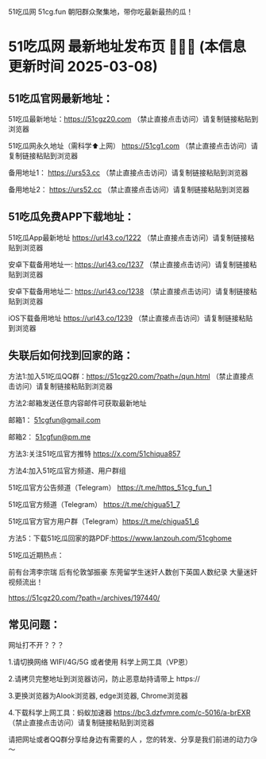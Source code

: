51吃瓜网 51cg.fun 朝阳群众聚集地，带你吃最新最热的瓜！

# 51吃瓜网 最新地址发布页 🍉🍉🍉 (本信息更新时间 2025-03-08)

51吃瓜官网最新地址：
-
51吃瓜最新地址：https://51cgz20.com  （禁止直接点击访问）请复制链接粘贴到浏览器

51吃瓜网永久地址（需科学⬆️上网）  https://51cg1.com （禁止直接点击访问）请复制链接粘贴到浏览器

备用地址1： https://urs53.cc （禁止直接点击访问）请复制链接粘贴到浏览器

备用地址2： https://urs52.cc （禁止直接点击访问）请复制链接粘贴到浏览器



51吃瓜免费APP下载地址：
-
51吃瓜App最新地址 https://url43.co/1222 （禁止直接点击访问）请复制链接粘贴到浏览器

安卓下载备用地址一: https://url43.co/1237 （禁止直接点击访问）请复制链接粘贴到浏览器

安卓下载备用地址二: https://url43.co/1238 （禁止直接点击访问）请复制链接粘贴到浏览器

iOS下载备用地址 https://url43.co/1239 （禁止直接点击访问）请复制链接粘贴到浏览器


失联后如何找到回家的路：
-
方法1:加入51吃瓜QQ群：https://51cgz20.com/?path=/qun.html （禁止直接点击访问）请复制链接粘贴到浏览器

方法2:邮箱发送任意内容邮件可获取最新地址

邮箱1： 51cgfun@gmail.com

邮箱2： 51cgfun@pm.me

方法3:关注51吃瓜官方推特 https://x.com/51chiqua857

方法4:加入51吃瓜官方频道、用户群组

51吃瓜官方公告频道（Telegram） https://t.me/https_51cg_fun_1

51吃瓜官方频道（Telegram） https://t.me/chigua51_7

51吃瓜官方官方用户群（Telegram）https://t.me/chigua51_6

方法5：下载51吃瓜回家的路PDF:https://www.lanzouh.com/51cghome

51吃瓜近期热点：

前有台湾李宗瑞 后有伦敦邹振豪 东莞留学生迷奸人数创下英国人数纪录 大量迷奸视频流出！

https://51cgz20.com/?path=/archives/197440/


常见问题：
-
网址打不开？？？

1.请切换网络 WIFI/4G/5G 或者使用 科学上网工具（VP恩）

2.请拷贝完整地址到浏览器访问，防止恶意劫持请带上 https://

3.更换浏览器为Alook浏览器, edge浏览器, Chrome浏览器

4.下载科学上网工具：蚂蚁加速器 https://bc3.dzfvmre.com/c-5016/a-brEXR （禁止直接点击访问）请复制链接粘贴到浏览器

请把网址或者QQ群分享给身边有需要的人 ，您的转发、分享是我们前进的动力😘～
